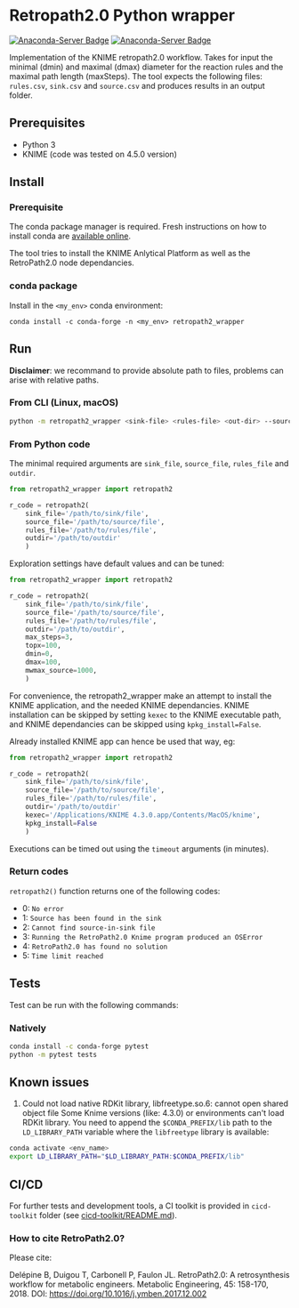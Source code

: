 # Retropath2.0 Python wrapper

[![Anaconda-Server Badge](https://anaconda.org/conda-forge/retropath2_wrapper/badges/version.svg)](https://anaconda.org/conda-forge/retropath2_wrapper) [![Anaconda-Server Badge](https://anaconda.org/conda-forge/retropath2_wrapper/badges/latest_release_date.svg)](https://anaconda.org/conda-forge/retropath2_wrapper)

Implementation of the KNIME retropath2.0 workflow. Takes for input the minimal (dmin) and maximal (dmax) diameter for the reaction rules and the maximal path length (maxSteps). The tool  expects the following files: `rules.csv`, `sink.csv` and `source.csv` and produces results in an output folder.

## Prerequisites

* Python 3
* KNIME (code was tested on 4.5.0 version)

## Install

### Prerequisite

The conda package manager is required. Fresh instructions on how to install conda are [available online](https://docs.conda.io/projects/conda/en/latest/user-guide/install/).

The tool tries to install the KNIME Anlytical Platform as well as the RetroPath2.0 node dependancies.

### conda package

Install in the `<my_env>` conda environment:
```shell
conda install -c conda-forge -n <my_env> retropath2_wrapper 
```

## Run

**Disclaimer**: we recommand to provide absolute path to files, problems can arise with relative paths.

### From CLI (Linux, macOS)
```sh
python -m retropath2_wrapper <sink-file> <rules-file> <out-dir> --source_file <source-file>
```

### From Python code

The minimal required arguments are `sink_file`, `source_file`, `rules_file` and `outdir`.
```python
from retropath2_wrapper import retropath2

r_code = retropath2(
    sink_file='/path/to/sink/file',
    source_file='/path/to/source/file',
    rules_file='/path/to/rules/file',
    outdir='/path/to/outdir'
    )
```

Exploration settings have default values and can be tuned:
```python
from retropath2_wrapper import retropath2

r_code = retropath2(
    sink_file='/path/to/sink/file',
    source_file='/path/to/source/file',
    rules_file='/path/to/rules/file',
    outdir='/path/to/outdir',
    max_steps=3,
    topx=100,
    dmin=0,
    dmax=100,
    mwmax_source=1000,
    )
```

For convenience, the retropath2_wrapper make an attempt to install the KNIME application, and the needed KNIME dependancies. KNIME installation can be skipped by setting  `kexec` to the KNIME executable path, and KNIME dependancies can be skipped using `kpkg_install=False`.

Already installed KNIME app can hence be used that way, eg:
```python
from retropath2_wrapper import retropath2

r_code = retropath2(
    sink_file='/path/to/sink/file',
    source_file='/path/to/source/file',
    rules_file='/path/to/rules/file',
    outdir='/path/to/outdir'
    kexec='/Applications/KNIME 4.3.0.app/Contents/MacOS/knime',
    kpkg_install=False
    )
```

Executions can be timed out using the `timeout` arguments (in minutes).

### Return codes

`retropath2()` function returns one of the following codes:
* 0: `No error`
* 1: `Source has been found in the sink`
* 2: `Cannot find source-in-sink file`
* 3: `Running the RetroPath2.0 Knime program produced an OSError`
* 4: `RetroPath2.0 has found no solution`
* 5: `Time limit reached`


## Tests
Test can be run with the following commands:

### Natively
```sh
conda install -c conda-forge pytest
python -m pytest tests
```

## Known issues

1. Could not load native RDKit library, libfreetype.so.6: cannot open shared object file
Some Knime versions (like: 4.3.0) or environments can't load RDKit library.
You need to append the `$CONDA_PREFIX/lib` path to the `LD_LIBRARY_PATH` variable where the `libfreetype` library is available:
```sh
conda activate <env_name>
export LD_LIBRARY_PATH="$LD_LIBRARY_PATH:$CONDA_PREFIX/lib"
```

## CI/CD
For further tests and development tools, a CI toolkit is provided in `cicd-toolkit` folder (see [cicd-toolkit/README.md](cicd-toolit/README.md)).


### How to cite RetroPath2.0?
Please cite:

Delépine B, Duigou T, Carbonell P, Faulon JL. RetroPath2.0: A retrosynthesis workflow for metabolic engineers. Metabolic Engineering, 45: 158-170, 2018. DOI: https://doi.org/10.1016/j.ymben.2017.12.002
